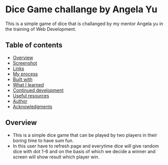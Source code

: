 
# Dice Game challange by Angela Yu
This is a simple game of dice that is challanged by my mentor Angela yu in the training of Web Development.

## Table of contents

  - [Overview](#overview)
  - [Screenshot](#screenshot)
  - [Links](#links)
  - [My process](#my-process)
  - [Built with](#built-with)
  - [What I learned](#what-i-learned)
  - [Continued development](#continued-development)
  - [Useful resources](#useful-resources)
  - [Author](#author)
  - [Acknowledgments](#acknowledgments)

## Overview
   - This is a simple dice game that can be played by two players in their boring time to have sum fun.
   - In this user have to refresh page and everytime dice will give random dice with dot 1-6 and on the basis of which we decide a winner and 
   screen will show result which player win.
